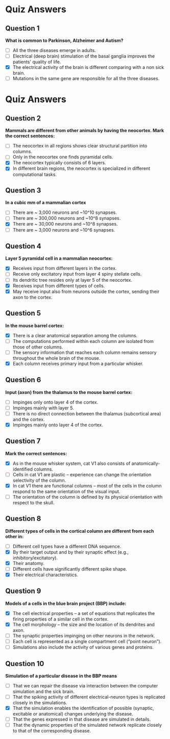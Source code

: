 # Quiz Answers

## Question 1
**What is common to Parkinson, Alzheimer and Autism?**

- [ ] All the three diseases emerge in adults.
- [ ] Electrical (deep brain) stimulation of the basal ganglia improves the patients' quality of life.
- [x] The electrical activity of the brain is different comparing with a non sick brain.
- [ ] Mutations in the same gene are responsible for all the three diseases.

# Quiz Answers

## Question 2
**Mammals are different from other animals by having the neocortex. Mark the correct sentences:**

- [ ] The neocortex in all regions shows clear structural partition into columns.
- [ ] Only in the neocortex one finds pyramidal cells.
- [x] The neocortex typically consists of 6 layers.
- [x] In different brain regions, the neocortex is specialized in different computational tasks.

## Question 3
**In a cubic mm of a mammalian cortex**

- [ ] There are ~ 3,000 neurons and ~10^10 synapses.
- [ ] There are ~ 300,000 neurons and ~10^8 synapses.
- [x] There are ~ 30,000 neurons and ~10^8 synapses.
- [ ] There are ~ 3,000 neurons and ~10^6 synapses.

## Question 4
**Layer 5 pyramidal cell in a mammalian neocortex:**

- [x] Receives input from different layers in the cortex.
- [ ] Receive only excitatory input from layer 4 spiny stellate cells.
- [ ] Its dendritic tree resides only at layer 5 of the neocortex.
- [x] Receives input from different types of cells.
- [x] May receive input also from neurons outside the cortex, sending their axon to the cortex.

## Question 5
**In the mouse barrel cortex:**

- [x] There is a clear anatomical separation among the columns.
- [ ] The computations performed within each column are isolated from those of other columns.
- [ ] The sensory information that reaches each column remains sensory throughout the whole brain of the mouse.
- [x] Each column receives primary input from a particular whisker.

## Question 6
**Input (axon) from the thalamus to the mouse barrel cortex:**

- [ ] Impinges only onto layer 4 of the cortex.
- [ ] Impinges mainly with layer 5.
- [ ] There is no direct connection between the thalamus (subcortical area) and the cortex.
- [x] Impinges mainly onto layer 4 of the cortex.

## Question 7
**Mark the correct sentences:**

- [x] As in the mouse whisker system, cat V1 also consists of anatomically-identified columns.
- [ ] Cells in cat V1 are plastic – experience can change the orientation selectivity of the column.
- [x] In cat V1 there are functional columns – most of the cells in the column respond to the same orientation of the visual input.
- [ ] The orientation of the column is defined by its physical orientation with respect to the skull.

## Question 8
**Different types of cells in the cortical column are different from each other in:**

- [ ] Different cell types have a different DNA sequence.
- [x] By their target output and by their synaptic effect (e.g., inhibitory/excitatory).
- [x] Their anatomy.
- [ ] Different cells have significantly different spike shape.
- [x] Their electrical characteristics.

## Question 9
**Models of a cells in the blue brain project (BBP) include:**

- [x] The cell electrical properties – a set of equations that replicates the firing properties of a similar cell in the cortex.
- [x] The cell morphology – the size and the location of its dendrites and axon.
- [ ] The synaptic properties impinging on other neurons in the network.
- [ ] Each cell is represented as a single compartment cell (“point neuron”).
- [ ] Simulations also include the activity of various genes and proteins.

## Question 10
**Simulation of a particular disease in the BBP means**

- [ ] That we can repair the disease via interaction between the computer simulation and the sick brain.
- [ ] That the spiking activity of different electrical-neuron types is replicated closely in the simulations.
- [x] That the simulation enables the identification of possible (synaptic, excitable or anatomical) changes underlying the disease.
- [ ] That the genes expressed in that disease are simulated in details.
- [ ] That the dynamic properties of the simulated network replicate closely to that of the corresponding disease.
